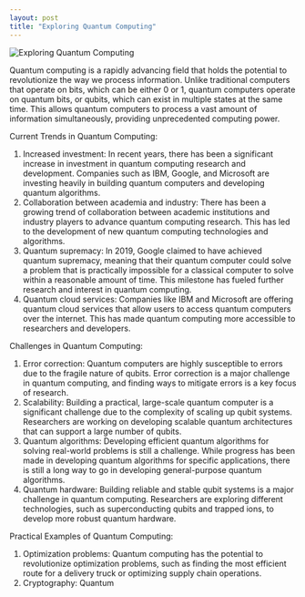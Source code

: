 ```yaml
---
layout: post
title: "Exploring Quantum Computing"
---
```


![Exploring Quantum Computing](None)

Quantum computing is a rapidly advancing field that holds the potential to revolutionize the way we process information. Unlike traditional computers that operate on bits, which can be either 0 or 1, quantum computers operate on quantum bits, or qubits, which can exist in multiple states at the same time. This allows quantum computers to process a vast amount of information simultaneously, providing unprecedented computing power.

Current Trends in Quantum Computing:
1. Increased investment: In recent years, there has been a significant increase in investment in quantum computing research and development. Companies such as IBM, Google, and Microsoft are investing heavily in building quantum computers and developing quantum algorithms.
2. Collaboration between academia and industry: There has been a growing trend of collaboration between academic institutions and industry players to advance quantum computing research. This has led to the development of new quantum computing technologies and algorithms.
3. Quantum supremacy: In 2019, Google claimed to have achieved quantum supremacy, meaning that their quantum computer could solve a problem that is practically impossible for a classical computer to solve within a reasonable amount of time. This milestone has fueled further research and interest in quantum computing.
4. Quantum cloud services: Companies like IBM and Microsoft are offering quantum cloud services that allow users to access quantum computers over the internet. This has made quantum computing more accessible to researchers and developers.

Challenges in Quantum Computing:
1. Error correction: Quantum computers are highly susceptible to errors due to the fragile nature of qubits. Error correction is a major challenge in quantum computing, and finding ways to mitigate errors is a key focus of research.
2. Scalability: Building a practical, large-scale quantum computer is a significant challenge due to the complexity of scaling up qubit systems. Researchers are working on developing scalable quantum architectures that can support a large number of qubits.
3. Quantum algorithms: Developing efficient quantum algorithms for solving real-world problems is still a challenge. While progress has been made in developing quantum algorithms for specific applications, there is still a long way to go in developing general-purpose quantum algorithms.
4. Quantum hardware: Building reliable and stable qubit systems is a major challenge in quantum computing. Researchers are exploring different technologies, such as superconducting qubits and trapped ions, to develop more robust quantum hardware.

Practical Examples of Quantum Computing:
1. Optimization problems: Quantum computing has the potential to revolutionize optimization problems, such as finding the most efficient route for a delivery truck or optimizing supply chain operations.
2. Cryptography: Quantum